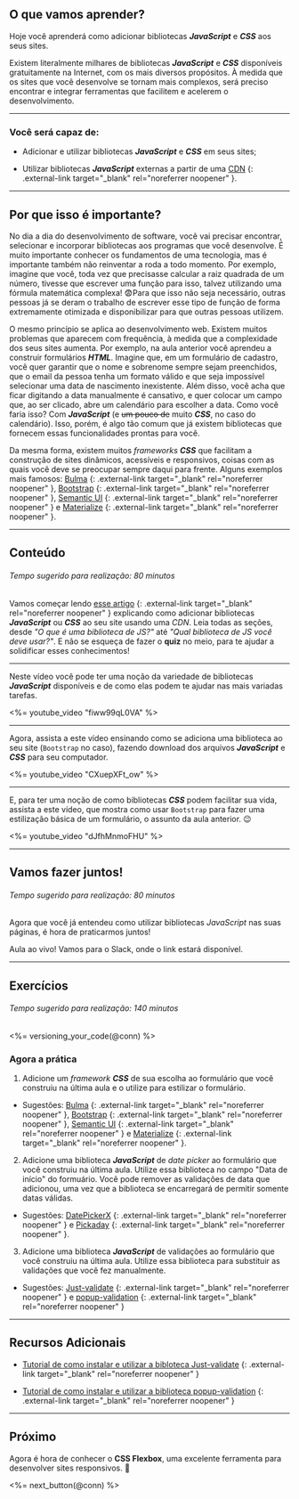 ## O que vamos aprender?

Hoje você aprenderá como adicionar bibliotecas ***JavaScript*** e ***CSS*** aos seus sites.

Existem literalmente milhares de bibliotecas ***JavaScript*** e ***CSS*** disponíveis gratuitamente na Internet, com os mais diversos propósitos. À medida que os sites que você desenvolve se tornam mais complexos, será preciso encontrar e integrar ferramentas que facilitem e acelerem o desenvolvimento.

---

### Você será capaz de:

- Adicionar e utilizar bibliotecas ***JavaScript*** e ***CSS*** em seus sites;

- Utilizar bibliotecas ***JavaScript*** externas a partir de uma [CDN](https://www.gocache.com.br/cdn/) {: .external-link target="_blank" rel="noreferrer noopener" }.

---

## Por que isso é importante?

No dia a dia do desenvolvimento de software, você vai precisar encontrar, selecionar e incorporar bibliotecas aos programas que você desenvolve. É muito importante conhecer os fundamentos de uma tecnologia, mas é importante também não reinventar a roda a todo momento. Por exemplo, imagine que você, toda vez que precisasse calcular a raiz quadrada de um número, tivesse que escrever uma função para isso, talvez utilizando uma fórmula matemática complexa! 😨Para que isso não seja necessário, outras pessoas já se deram o trabalho de escrever esse tipo de função de forma extremamente otimizada e disponibilizar para que outras pessoas utilizem.

O mesmo princípio se aplica ao desenvolvimento web. Existem muitos problemas que aparecem com frequência, à medida que a complexidade dos seus sites aumenta. Por exemplo, na aula anterior você aprendeu a construir formulários ***HTML***. Imagine que, em um formulário de cadastro, você quer garantir que o nome e sobrenome sempre sejam preenchidos, que o email da pessoa tenha um formato válido e que seja impossível selecionar uma data de nascimento inexistente. Além disso, você acha que ficar digitando a data manualmente é cansativo, e quer colocar um campo que, ao ser clicado, abre um calendário para escolher a data. Como você faria isso? Com ***JavaScript*** (e ~~um pouco de~~ muito ***CSS***, no caso do calendário). Isso, porém, é algo tão comum que já existem bibliotecas que fornecem essas funcionalidades prontas para você.

Da mesma forma, existem muitos *frameworks* ***CSS*** que facilitam a construção de sites dinâmicos, acessíveis e responsivos, coisas com as quais você deve se preocupar sempre daqui para frente. Alguns exemplos mais famosos: [Bulma](https://bulma.io/) {: .external-link target="_blank" rel="noreferrer noopener" }, [Bootstrap](https://getbootstrap.com) {: .external-link target="_blank" rel="noreferrer noopener" }, [Semantic UI](https://semantic-ui.com) {: .external-link target="_blank" rel="noreferrer noopener" } e [Materialize](https://materializecss.com) {: .external-link target="_blank" rel="noreferrer noopener" }.

---

## Conteúdo

###### Tempo sugerido para realização: 80 minutos

Vamos começar lendo [esse artigo](https://pt.khanacademy.org/computing/computer-programming/html-css-js/using-js-libraries-in-your-webpage/a/whats-a-js-library) {: .external-link target="_blank" rel="noreferrer noopener" } explicando como adicionar bibliotecas ***JavaScript*** ou ***CSS*** ao seu site usando uma *CDN*. Leia todas as seções, desde _"O que é uma biblioteca de JS?"_ até _"Qual biblioteca de JS você deve usar?"_. E não se esqueça de fazer o **quiz** no meio, para te ajudar a solidificar esses conhecimentos!

---

Neste vídeo você pode ter uma noção da variedade de bibliotecas ***JavaScript*** disponíveis e de como elas podem te ajudar nas mais variadas tarefas.

<%= youtube_video "fiww99qL0VA" %>

---

Agora, assista a este vídeo ensinando como se adiciona uma biblioteca ao seu site (`Bootstrap` no caso), fazendo download dos arquivos ***JavaScript*** e ***CSS*** para seu computador.

<%= youtube_video "CXuepXFt_ow" %>

---

E, para ter uma noção de como bibliotecas ***CSS*** podem facilitar sua vida, assista a este vídeo, que mostra como usar `Bootstrap` para fazer uma estilização básica de um formulário, o assunto da aula anterior. 😉

<%= youtube_video "dJfhMnmoFHU" %>

---

## Vamos fazer juntos!

###### Tempo sugerido para realização: 80 minutos

Agora que você já entendeu como utilizar bibliotecas *JavaScript* nas suas páginas, é hora de praticarmos juntos!

Aula ao vivo! Vamos para o Slack, onde o link estará disponível.

---

## Exercícios

###### Tempo sugerido para realização: 140 minutos

<%= versioning_your_code(@conn) %>

### Agora a prática

1. Adicione um *framework* ***CSS*** de sua escolha ao formulário que você construiu na última aula e o utilize para estilizar o formulário.
  * Sugestões: [Bulma](https://bulma.io/) {: .external-link target="_blank" rel="noreferrer noopener" }, [Bootstrap](https://getbootstrap.com) {: .external-link target="_blank" rel="noreferrer noopener" }, [Semantic UI](https://semantic-ui.com) {: .external-link target="_blank" rel="noreferrer noopener" } e [Materialize](https://materializecss.com) {: .external-link target="_blank" rel="noreferrer noopener" }.

2. Adicione uma biblioteca ***JavaScript*** de _date picker_ ao formulário que você construiu na última aula. Utilize essa biblioteca no campo "Data de início" do formuário. Você pode remover as validações de data que adicionou, uma vez que a biblioteca se encarregará de permitir somente datas válidas.
  * Sugestões: [DatePickerX](https://github.com/AvroraTeam/DatePickerX) {: .external-link target="_blank" rel="noreferrer noopener" } e [Pickaday](https://github.com/Pikaday/Pikaday) {: .external-link target="_blank" rel="noreferrer noopener" }.

3. Adicione uma biblioteca ***JavaScript*** de validações ao formulário que você construiu na última aula. Utilize essa biblioteca para substituir as validações que você fez manualmente.
  * Sugestões: [Just-validate](https://github.com/horprogs/Just-validate) {: .external-link target="_blank" rel="noreferrer noopener" } e [popup-validation](https://github.com/AntonLapshin/popup-validation) {: .external-link target="_blank" rel="noreferrer noopener" }

---

## Recursos Adicionais

* [Tutorial de como instalar e utilizar a bibloteca Just-validate](https://www.cssscript.com/custom-html5-form-validator-vanilla-javascript-just-validate/) {: .external-link target="_blank" rel="noreferrer noopener" }

* [Tutorial de como instalar e utilizar a biblioteca popup-validation](https://www.cssscript.com/minimal-form-validation-popup-pure-javascript/) {: .external-link target="_blank" rel="noreferrer noopener" }

---

## Próximo

Agora é hora de conhecer o **CSS Flexbox**, uma excelente ferramenta para desenvolver sites responsivos. 💪

<%= next_button(@conn) %>
